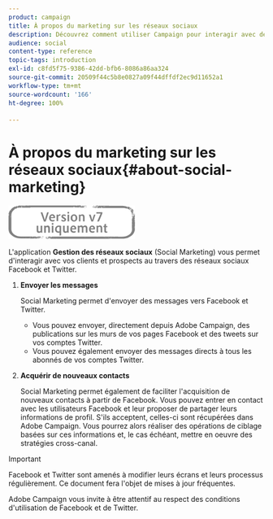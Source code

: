 ```yaml
---
product: campaign
title: À propos du marketing sur les réseaux sociaux
description: Découvrez comment utiliser Campaign pour interagir avec des clients via Facebook et Twitter.
audience: social
content-type: reference
topic-tags: introduction
exl-id: c8fd5f75-9386-42dd-bfb6-8086a86aa324
source-git-commit: 20509f44c5b8e0827a09f44dffdf2ec9d11652a1
workflow-type: tm+mt
source-wordcount: '166'
ht-degree: 100%

---
```


# À propos du marketing sur les réseaux sociaux{#about-social-marketing}

![](../../assets/v7-only.svg)

L&#39;application **Gestion des réseaux sociaux** (Social Marketing) vous permet d&#39;interagir avec vos clients et prospects au travers des réseaux sociaux Facebook et Twitter.

1. **Envoyer les messages**

   Social Marketing permet d&#39;envoyer des messages vers Facebook et Twitter.

   * Vous pouvez envoyer, directement depuis Adobe Campaign, des publications sur les murs de vos pages Facebook et des tweets sur vos comptes Twitter.
   * Vous pouvez également envoyer des messages directs à tous les abonnés de vos comptes Twitter.

1. **Acquérir de nouveaux contacts**

   Social Marketing permet également de faciliter l&#39;acquisition de nouveaux contacts à partir de Facebook. Vous pouvez entrer en contact avec les utilisateurs Facebook et leur proposer de partager leurs informations de profil. S&#39;ils acceptent, celles-ci sont récupérées dans Adobe Campaign. Vous pourrez alors réaliser des opérations de ciblage basées sur ces informations et, le cas échéant, mettre en oeuvre des stratégies cross-canal.

>[!IMPORTANT]
>
>Facebook et Twitter sont amenés à modifier leurs écrans et leurs processus régulièrement. Ce document fera l&#39;objet de mises à jour fréquentes.
>
>Adobe Campaign vous invite à être attentif au respect des conditions d&#39;utilisation de Facebook et de Twitter.
